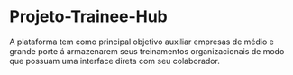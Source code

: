 # Projeto-Trainee-Hub
A plataforma tem como principal objetivo auxiliar empresas de médio e grande porte á armazenarem seus treinamentos organizacionais de modo que possuam uma interface direta com seu colaborador.
